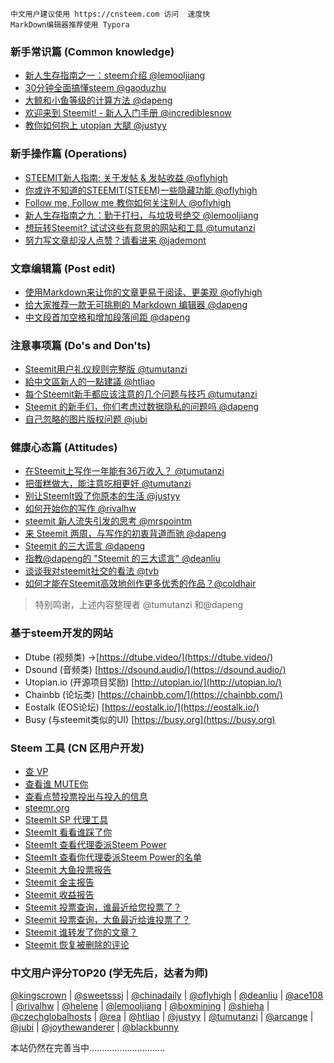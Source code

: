 ````
中文用户建议使用 https://cnsteem.com 访问  速度快
MarkDown编辑器推荐使用 Typora
````
### 新手常识篇 (Common knowledge)

- [新人生存指南之一：steem介绍 @lemooljiang](https://cnsteem.com/steemit/@lemooljiang/3f5j36-steem)
- [30分钟全面搞懂steem @gaoduzhu](https://cnsteem.com/steem/@gaoduzhu/steem)
- [大鲸和小鱼等级的计算方法 @dapeng](https://cnsteem.com/cn/@dapeng/definition-of-small-fish-and-big-whale-on-steemit)
- [欢迎来到 Steemit! - 新人入门手册 @incrediblesnow](https://cnsteem.com/cn/@incrediblesnow/jklx2-steemit)
- [教你如何抱上 utopian 大腿 @justyy](https://cnsteem.com/cn/@justyy/utopian)

### 新手操作篇 (Operations)

- [STEEMIT新人指南: 关于发帖 & 发帖收益 @oflyhigh](https://cnsteem.com/steemit/@oflyhigh/steemit-and)
- [你或许不知道的STEEMIT(STEEM)一些隐藏功能 @oflyhigh](https://cnsteem.com/cn/@oflyhigh/steemit-steem)
- [Follow me, Follow me 教你如何关注别人 @oflyhigh](https://cnsteem.com/cn/@oflyhigh/follow-me-follow-me)
- [新人生存指南之九：勤于打扫，与垃圾号绝交 @lemooljiang](https://cnsteem.com/cn/@lemooljiang/3s29oy)
- [想玩转Steemit? 试试这些有意思的网站和工具 @tumutanzi](https://cnsteem.com/cn/@tumutanzi/69vabx-steemit)
- [努力写文章却没人点赞？请看进来 @jademont](https://cnsteem.com/cn/@jademont/6wdija)

### 文章编辑篇 (Post edit)

- [使用Markdown来让你的文章更易于阅读、更美观 @oflyhigh](https://cnsteem.com/cn/@oflyhigh/markdown)
- [给大家推荐一款无可挑剔的 Markdown 编辑器 @dapeng](https://cnsteem.com/cn/@dapeng/markdown-steemit-tips-the-best-markdown-editors)
- [中文段首加空格和增加段落间距 @dapeng](https://cnsteem.com/cn/@dapeng/steemit-markdown)

### 注意事项篇 (Do's and Don'ts)

- [Steemit用户礼仪规则完整版 @tumutanzi](https://cnsteem.com/cn/@tumutanzi/6gkhr-steemit)
- [給中文區新人的一點建議 @htliao](https://cnsteem.com/cn/@htliao/34kabx)
- [每个Steemit新手都应该注意的几个问题与技巧 @tumutanzi](https://cnsteem.com/cn/@tumutanzi/66fqyu-steemit)
- [Steemit 的新手们，你们考虑过数据隐私的问题吗 @dapeng](https://cnsteem.com/cn/@dapeng/steemit)
- [自己忽略的图片版权问题 @jubi](https://cnsteem.com/cn/@jubi/781yxp)

### 健康心态篇 (Attitudes)

- [在Steemit上写作一年能有36万收入？ @tumutanzi](https://cnsteem.com/cn/@tumutanzi/steemit-36)
- [把蛋糕做大，能注意吃相更好 @tumutanzi](https://cnsteem.com/cn/@tumutanzi/61p3pn)
- [别让SteemIt毁了你原本的生活 @justyy](https://cnsteem.com/cn/@justyy/steemit-don-t-let-steemit-ruin-your-life)
- [如何开始你的写作 @rivalhw](https://cnsteem.com/cn/@rivalhw/5hm8dv)
- [steemit 新人流失引发的思考 @mrspointm](https://cnsteem.com/cn/@mrspointm/steemit-my-thoughts-about-how-many-users-have-left-steem#@mrspointm/re-dapeng-re-mrspointm-steemit-my-thoughts-about-how-many-users-have-left-steem-20170927t111416783z)
- [来 Steemit 两周，与写作的初衷背道而驰 @dapeng](https://cnsteem.com/cn/@dapeng/steemit-two-weeks-on-steemit-rather-a-social-platform-than-a-writing-tool)
- [Steemit 的三大谎言 @dapeng](https://cnsteem.com/cn/@dapeng/three-lies-on-steemit)
- [指教@dapeng的 "Steemit 的三大谎言" @deanliu](https://cnsteem.com/cn/@deanliu/dapeng-steemit)
- [谈谈我对steemit社交的看法 @tvb](https://cnsteem.com/cn/@tvb/steemit-steemit-thinking-is-social)
- [如何才能在Steemit高效地创作更多优秀的作品？@coldhair](https://cnsteem.com/cn/@coldhair/2bwiaw-steemit)
>特别鸣谢，上述内容整理者 @tumutanzi 和@dapeng

### 基于steem开发的网站

- Dtube (视频类)   ->[https://dtube.video/](https://dtube.video/)
- Dsound   (音频类)   [https://dsound.audio/](https://dsound.audio/)
- Utopian.io    (开源项目奖励)   [http://utopian.io/](http://utopian.io/)
- Chainbb   (论坛类)    [https://chainbb.com/](https://chainbb.com/)
- Eostalk    (EOS论坛)    [https://eostalk.io/](https://eostalk.io/)
- Busy (与steemit类似的UI)   [https://busy.org](https://busy.org)

### Steem 工具 (CN 区用户开发)

- [查 VP](http://steemit.serviceuptime.net/check_vote_value.php)
- [查看谁 MUTE你](http://steemit.serviceuptime.net/mute.php)
- [查看点赞投票投出与投入的信息](http://mysteemitfriends.online/)
- [steemr.org](https://steemr.org/)
- [SteemIt SP 代理工具](https://helloacm.com/tools/steemit/delegate-form/)
- [SteemIt 看看谁踩了你](https://helloacm.com/tools/steemit/who-downvote-you-steemit/)
- [SteemIt 查看代理委派Steem Power](https://helloacm.com/tools/steemit/list-of-delegators/)
- [SteemIt 查看你代理委派Steem Power的名单](https://helloacm.com/tools/steemit/list-of-delegatees/)
- [Steemit 大鱼投票报告](https://helloacm.com/tools/steemit/list-of-outgoing/)
- [Steemit 金主报告](https://helloacm.com/tools/steemit/list-of-incoming/)
- [Steemit 收益报告](https://helloacm.com/tools/steemit/list-of-payout/)
- [Steemit 投票查询，谁最近给您投票了？](https://helloacm.com/tools/steemit/list-of-lastvotes/)
- [Steemit 投票查询，大鱼最近给谁投票了？](https://helloacm.com/tools/steemit/list-of-outgoing-votes/)
- [Steemit 谁转发了你的文章？](https://helloacm.com/tools/steemit/list-of-reblogs/)
- [Steemit 恢复被删除的评论](https://helloacm.com/tools/steemit/list-of-deleted-comments/)


### 中文用户评分TOP20 (学无先后，达者为师)
 [@kingscrown](https://steemit.com/@kingscrown) | [@sweetsssj](https://steemit.com/@sweetsssj) | [@chinadaily](https://steemit.com/@chinadaily) | [@oflyhigh](https://steemit.com/@oflyhigh) | [@deanliu](https://steemit.com/@deanliu) | [@ace108](https://steemit.com/@ace108)  | [@rivalhw](https://steemit.com/@rivalhw) | [@helene](https://steemit.com/@helene)  | [@lemooljiang](https://steemit.com/@lemooljiang) | [@boxmining](https://steemit.com/@boxmining) | [@shieha](https://steemit.com/@shieha)  | [@czechglobalhosts](https://steemit.com/@czechglobalhosts) | [@rea](https://steemit.com/@rea)  | [@htliao](https://steemit.com/@htliao)  | [@justyy](https://steemit.com/@justyy)  | [@tumutanzi](https://steemit.com/@tumutanzi) | [@arcange](https://steemit.com/@arcange) | [@jubi](https://steemit.com/@jubi) | [@joythewanderer](https://steemit.com/@joythewanderer) | [@blackbunny](https://steemit.com/@blackbunny) 
 
 本站仍然在完善当中…………………………

